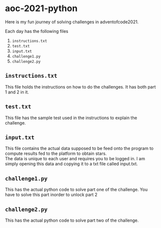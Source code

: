 # aoc-2021-python
Here is my fun journey of solving challenges in adventofcode2021.  

Each day  has the following files
1. `instructions.txt`
2. `test.txt`
3. `input.txt`
4. `challenge1.py`
5. `challenge2.py`

## `instructions.txt`

This file holds the instructions on how to do the challenges. It has both part 1 and 2 in it.

## `test.txt`

This file has the sample test used in the instructions to explain the challenge.  

## `input.txt`

This file contains the actual data supposed to be feed onto the program to compute results fed to the platform to obtain stars.  
The data is unique to each user and requires you to be logged in. I am simply opening this data and copying it to a txt file called input.txt.

## `challenge1.py`

This has the actual python code to solve part one of the challenge.  You have to solve this part inorder to unlock part 2

## `challenge2.py`

This has the actual python code to solve part two of the challenge.